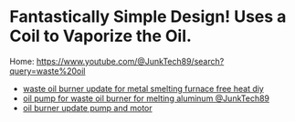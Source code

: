 # Fantastically Simple Design! Uses a Coil to Vaporize the Oil.
Home: https://www.youtube.com/@JunkTech89/search?query=waste%20oil

- [waste oil burner update for metal smelting furnace free heat diy](https://www.youtube.com/shorts/679ZPVaUiRA)
- [oil pump for waste oil burner for melting aluminum @JunkTech89](https://youtu.be/KexFSWm4Foo)
- [oil burner update pump and motor](https://youtu.be/dJeTOo-XaOg)
